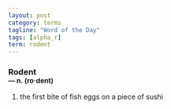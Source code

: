 ```yaml
---
layout: post
category: terms
tagline: "Word of the Day"
tags: [alpha_r]
term: rodent
---
```


<h3>Rodent<br/> <small>&mdash; n. (ro<span>&middot;</span>dent)</small></h3>
<p><ol><li>the first bite of fish eggs on a piece of sushi</li>
</ol></p>
